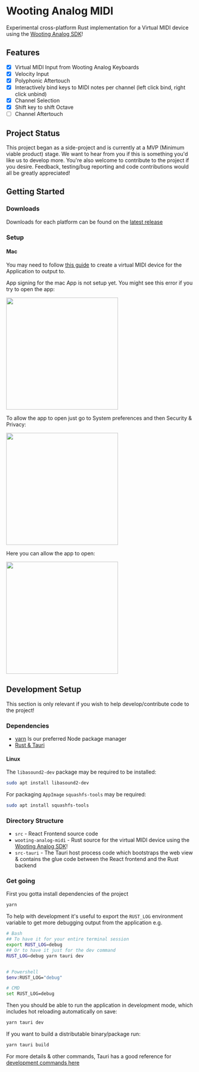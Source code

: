 # Wooting Analog MIDI

Experimental cross-platform Rust implementation for a Virtual MIDI device using the [Wooting Analog SDK](https://github.com/WootingKb/wooting-analog-sdk)!

## Features

- [x] Virtual MIDI Input from Wooting Analog Keyboards
- [x] Velocity Input
- [x] Polyphonic Aftertouch
- [x] Interactively bind keys to MIDI notes per channel (left click bind, right click unbind)
- [x] Channel Selection
- [x] Shift key to shift Octave
- [ ] Channel Aftertouch

## Project Status

This project began as a side-project and is currently at a MVP (Minimum viable product) stage. We want to hear from you if this is something you'd like us to develop more. You're also welcome to contribute to the project if you desire. Feedback, testing/bug reporting and code contributions would all be greatly appreciated!

## Getting Started

### Downloads

Downloads for each platform can be found on the [latest release](https://github.com/WootingKb/wooting-analog-midi/releases/latest)

### Setup

#### Mac

You may need to follow [this guide](https://medium.com/@keybaudio/virtual-midi-devices-on-macos-a45cdbdffdaf) to create a virtual MIDI device for the Application to output to.

App signing for the mac App is not setup yet. You might see this error if you try to open the app:

<img src="https://i.ibb.co/cLCvkLM/analog-midi-mac-1.png" height=300></img>

To allow the app to open just go to System preferences and then Security & Privacy:

<img src="https://i.ibb.co/rb2CT38/analog-midi-mac-2.png" height=300></img>

Here you can allow the app to open:

<img src="https://i.ibb.co/PNPpHXj/analog-midi-mac-3.png" height=300></img>

## Development Setup

This section is only relevant if you wish to help develop/contribute code to the project!

### Dependencies

- [yarn](https://yarnpkg.com/getting-started) Is our preferred Node package manager
- [Rust & Tauri](https://tauri.studio/docs/getting-started/intro#setting-up-your-environment)

#### Linux

The `libasound2-dev` package may be required to be installed:

```bash
sudo apt install libasound2-dev
```

For packaging `AppImage` `squashfs-tools` may be required:

```bash
sudo apt install squashfs-tools
```

### Directory Structure

- `src` - React Frontend source code
- `wooting-analog-midi` - Rust source for the virtual MIDI device using the [Wooting Analog SDK](https://github.com/WootingKb/wooting-analog-sdk)!
- `src-tauri` - The Tauri host process code which bootstraps the web view & contains the glue code between the React frontend and the Rust backend

### Get going

First you gotta install dependencies of the project

```bash
yarn
```

To help with development it's useful to export the `RUST_LOG` environment variable to get more debugging output from the application
e.g.

```bash
# Bash
## To have it for your entire terminal session
export RUST_LOG=debug
## Or to have it just for the dev command
RUST_LOG=debug yarn tauri dev


# Powershell
$env:RUST_LOG="debug"

# CMD
set RUST_LOG=debug
```

Then you should be able to run the application in development mode, which includes hot reloading automatically on save:

```bash
yarn tauri dev
```

If you want to build a distributable binary/package run:

```bash
yarn tauri build
```

For more details & other commands, Tauri has a good reference for [development commands here](https://tauri.studio/docs/usage/development/development)
